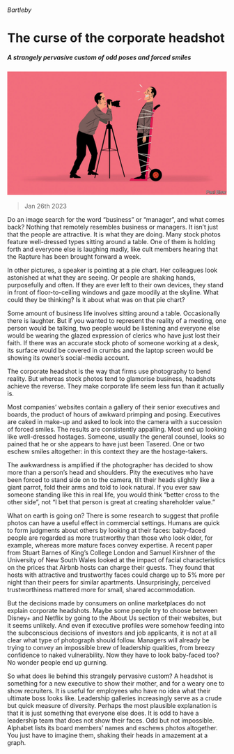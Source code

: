 ###### Bartleby

# The curse of the corporate headshot 

##### A strangely pervasive custom of odd poses and forced smiles 

![image](images/20230128_WBD003.jpg) 

> Jan 26th 2023 

Do an image search for the word “business” or “manager”, and what comes back? Nothing that remotely resembles business or managers. It isn’t just that the people are attractive. It is what they are doing. Many stock photos feature well-dressed types sitting around a table. One of them is holding forth and everyone else is laughing madly, like cult members hearing that the Rapture has been brought forward a week. 

In other pictures, a speaker is pointing at a pie chart. Her colleagues look astonished at what they are seeing. Or people are shaking hands, purposefully and often. If they are ever left to their own devices, they stand in front of floor-to-ceiling windows and gaze moodily at the skyline. What could they be thinking? Is it about what was on that pie chart? 

Some amount of business life involves sitting around a table. Occasionally there is laughter. But if you wanted to represent the reality of a meeting, one person would be talking, two people would be listening and everyone else would be wearing the glazed expression of clerics who have just lost their faith. If there was an accurate stock photo of someone working at a desk, its surface would be covered in crumbs and the laptop screen would be showing its owner’s social-media account.

The corporate headshot is the way that firms use photography to bend reality. But whereas stock photos tend to glamorise business, headshots achieve the reverse. They make corporate life seem less fun than it actually is.

Most companies’ websites contain a gallery of their senior executives and boards, the product of hours of awkward primping and posing. Executives are caked in make-up and asked to look into the camera with a succession of forced smiles. The results are consistently appalling. Most end up looking like well-dressed hostages. Someone, usually the general counsel, looks so pained that he or she appears to have just been Tasered. One or two eschew smiles altogether: in this context they are the hostage-takers. 

The awkwardness is amplified if the photographer has decided to show more than a person’s head and shoulders. Pity the executives who have been forced to stand side on to the camera, tilt their heads slightly like a giant parrot, fold their arms and told to look natural. If you ever saw someone standing like this in real life, you would think “better cross to the other side”, not “I bet that person is great at creating shareholder value.” 

What on earth is going on? There is some research to suggest that profile photos can have a useful effect in commercial settings. Humans are quick to form judgments about others by looking at their faces: baby-faced people are regarded as more trustworthy than those who look older, for example, whereas more mature faces convey expertise. A recent paper from Stuart Barnes of King’s College London and Samuel Kirshner of the University of New South Wales looked at the impact of facial characteristics on the prices that Airbnb hosts can charge their guests. They found that hosts with attractive and trustworthy faces could charge up to 5% more per night than their peers for similar apartments. Unsurprisingly, perceived trustworthiness mattered more for small, shared accommodation. 

But the decisions made by consumers on online marketplaces do not explain corporate headshots. Maybe some people try to choose between Disney+ and Netflix by going to the About Us section of their websites, but it seems unlikely. And even if executive profiles were somehow feeding into the subconscious decisions of investors and job applicants, it is not at all clear what type of photograph should follow. Managers will already be trying to convey an impossible brew of leadership qualities, from breezy confidence to naked vulnerability. Now they have to look baby-faced too? No wonder people end up gurning. 

So what does lie behind this strangely pervasive custom? A headshot is something for a new executive to show their mother, and for a weary one to show recruiters. It is useful for employees who have no idea what their ultimate boss looks like. Leadership galleries increasingly serve as a crude but quick measure of diversity. Perhaps the most plausible explanation is that it is just something that everyone else does. It is odd to have a leadership team that does not show their faces. Odd but not impossible. Alphabet lists its board members’ names and eschews photos altogether. You just have to imagine them, shaking their heads in amazement at a graph.






